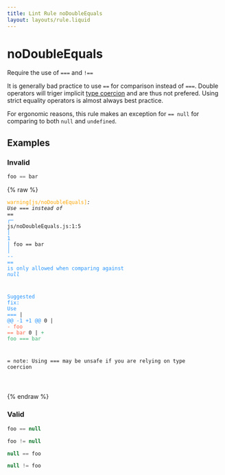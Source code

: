 ```yaml
---
title: Lint Rule noDoubleEquals
layout: layouts/rule.liquid
---
```


# noDoubleEquals

Require the use of `===` and `!==`

It is generally bad practice to use `==` for comparison instead of
`===`. Double operators will triger implicit [type coercion](https://developer.mozilla.org/en-US/docs/Glossary/Type_coercion)
and are thus not prefered. Using strict equality operators is almost
always best practice.

For ergonomic reasons, this rule makes an exception for `== null` for
comparing to both `null` and `undefined`.

## Examples

### Invalid

```jsx
foo == bar
```

{% raw %}<pre class="language-text"><code class="language-text"><span style="color: Orange;">warning</span><span style="color: Orange;">[</span><span style="color: Orange;">js/noDoubleEquals</span><span style="color: Orange;">]</span><em>: </em><em>Use </em><em><em>===</em></em><em> instead of </em><em><em>==</em></em>
  <span style="color: rgb(38, 148, 255);">┌</span><span style="color: rgb(38, 148, 255);">─</span> js/noDoubleEquals.js:1:5
  <span style="color: rgb(38, 148, 255);">│</span>
<span style="color: rgb(38, 148, 255);">1</span> <span style="color: rgb(38, 148, 255);">│</span> foo == bar
  <span style="color: rgb(38, 148, 255);">│</span>     <span style="color: rgb(38, 148, 255);">-</span><span style="color: rgb(38, 148, 255);">-</span> <span style="color: rgb(38, 148, 255);"><em>==</span></em><span style="color: rgb(38, 148, 255);"> is only allowed when comparing against </span><span style="color: rgb(38, 148, 255);"><em>null</span></em>

<span style="color: rgb(38, 148, 255);">Suggested fix</span><span style="color: rgb(38, 148, 255);">: </span><span style="color: rgb(38, 148, 255);">Use </span><span style="color: rgb(38, 148, 255);"><em>===</span></em>
    | <span style="color: rgb(38, 148, 255);">@@ -1 +1 @@</span>
0   | <span style="color: Tomato;">- </span><span style="color: Tomato;">foo == bar</span>
  0 | <span style="color: MediumSeaGreen;">+ </span><span style="color: MediumSeaGreen;">foo === bar</span>

=  note: Using <em>===</em> may be unsafe if you are relying on type coercion

</code></pre>{% endraw %}

### Valid

```jsx
foo == null
```

```jsx
foo != null
```

```jsx
null == foo
```

```jsx
null != foo
```


